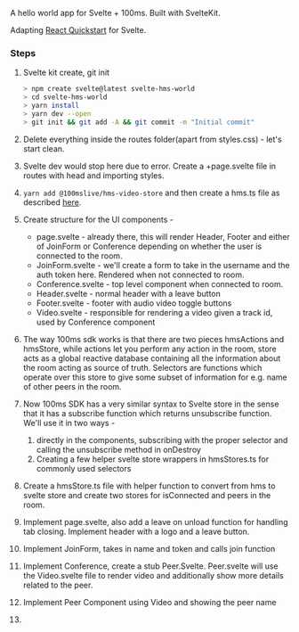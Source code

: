 A hello world app for Svelte + 100ms. Built with SvelteKit.

Adapting [React Quickstart](https://www.100ms.live/docs/javascript/v2/guides/react-quickstart) for Svelte.

### Steps

1. Svelte kit create, git init
   ```sh
   > npm create svelte@latest svelte-hms-world
   > cd svelte-hms-world
   > yarn install
   > yarn dev --open
   > git init && git add -A && git commit -m "Initial commit"
   ```

2. Delete everything inside the routes folder(apart from styles.css) - let's start clean.
3. Svelte dev would stop here due to error. Create a +page.svelte file in routes with head and importing styles.
4. `yarn add @100mslive/hms-video-store` and then create a hms.ts file as described [here](https://www.100ms.live/docs/javascript/v2/features/integration#java-script).
5. Create structure for the UI components -
   - page.svelte - already there, this will render Header, Footer and either of JoinForm or Conference depending on whether the user is connected to the room. 
   - JoinForm.svelte - we'll create a form to take in the username and the auth token here. Rendered when not connected to room.
   - Conference.svelte - top level component when connected to room. 
   - Header.svelte - normal header with a leave button
   - Footer.svelte - footer with audio video toggle buttons
   - Video.svelte - responsible for rendering a video given a track id, used by Conference component
6. The way 100ms sdk works is that there are two pieces hmsActions and hmsStore, while actions let you perform any action in the room, store acts as a global reactive database containing all the information about the room acting as source of truth. Selectors are functions which operate over this store to give some subset of information for e.g. name of other peers in the room.
7. Now 100ms SDK has a very similar syntax to Svelte store in the sense that it has a subscribe function which returns unsubscribe function. We'll use it in two ways - 
   1. directly in the components, subscribing with the proper selector and calling the unsubscribe method in onDestroy
   2. Creating a few helper svelte store wrappers in hmsStores.ts for commonly used selectors
8. Create a hmsStore.ts file with helper function to convert from hms to svelte store and create two stores for isConnected and peers in the room.
9. Implement page.svelte, also add a leave on unload function for handling tab closing. Implement header with a logo and a leave button.
10. Implement JoinForm, takes in name and token and calls join function
11. Implement Conference, create a stub Peer.Svelte. Peer.svelte will use the Video.svelte file to render video and additionally show more details related to the peer.
12. Implement Peer Component using Video and showing the peer name
13. 
